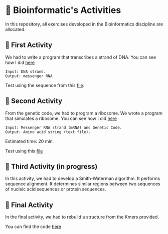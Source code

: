 # :dna: Bioinformatic's Activities
In this repository, all exercises developed in the Bioinformatics discipline are allocated.

## :microscope: First Activity

We had to write a program that transcribes a strand of DNA. You can see how I did [here](https://github.com/manassesss/bioinformatic/blob/main/Activity-01)
```
Input: DNA strand.
Output: messenger RNA
````
Test using the sequence from this [file](https://github.com/manassesss/bioinformatic/blob/main/Activity-01/TRANSCRICAO.sequenciasDNA.xlsx).

## :petri_dish: Second Activity

From the genetic code, we had to program a ribosome. We wrote a program that simulates a ribosome. You can see how I did [here](https://github.com/manassesss/bioinformatic/blob/main/Activity-02)
```
Input: Messenger RNA strand (mRNA) and Genetic Code. 
Output: Amino acid string (text file).
```
Estimated time: 20 min.

Test using this [file](https://github.com/manassesss/bioinformatic/blob/main/CodigoGenetico.txt)

## :test_tube: Third Activity (in progress)

In this activity, we had to develop a Smith-Waterman algorithm. It performs sequence alignment. It determines similar regions between two sequences of nucleic acid sequences or protein sequences.

## :dna: Final Activity 

In the final activity, we had to rebuild a structure from the Kmers provided.

You can find the code [here](https://github.com/manassesss/bioinformatic/tree/main/Final-Activity)
